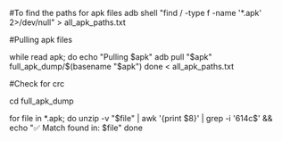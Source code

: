 #To find the paths for apk files 
adb shell "find / -type f -name '*.apk' 2>/dev/null" > all_apk_paths.txt


#Pulling apk files

while read apk; do
  echo "Pulling $apk"
  adb pull "$apk" full_apk_dump/$(basename "$apk")
done < all_apk_paths.txt

#Check for crc

cd full_apk_dump

for file in *.apk; do
  unzip -v "$file" | awk '{print $8}' | grep -i '614c$' && echo "✅ Match found in: $file"
done

